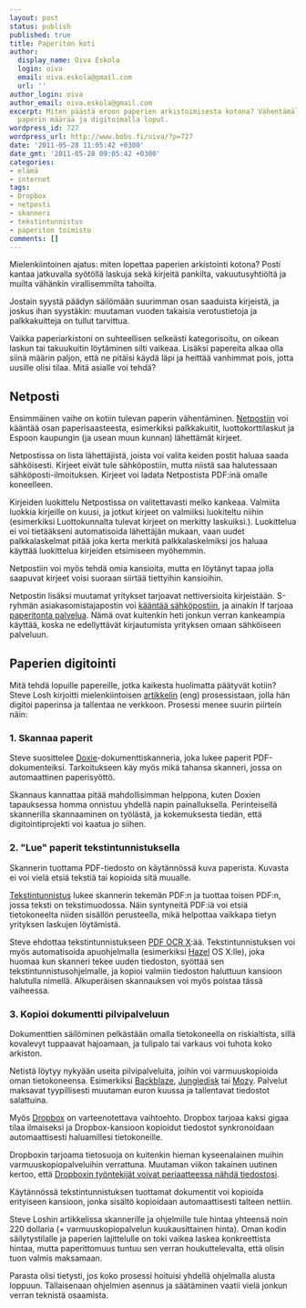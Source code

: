 ```yaml
---
layout: post
status: publish
published: true
title: Paperiton koti
author:
  display_name: Oiva Eskola
  login: oiva
  email: oiva.eskola@gmail.com
  url: ''
author_login: oiva
author_email: oiva.eskola@gmail.com
excerpt: Miten päästä eroon paperien arkistoimisesta kotona? Vähentämällä kotiin tulevan
  paperin määrää ja digitoimalla loput.
wordpress_id: 727
wordpress_url: http://www.bobs.fi/oiva/?p=727
date: '2011-05-28 11:05:42 +0300'
date_gmt: '2011-05-28 09:05:42 +0300'
categories:
- elämä
- internet
tags:
- Dropbox
- netposti
- skanneri
- tekstintunnistus
- paperiton toimisto
comments: []
---
```

<p>Mielenkiintoinen ajatus: miten lopettaa paperien arkistointi kotona? Posti kantaa jatkuvalla syötöllä laskuja sekä kirjeitä pankilta, vakuutusyhtiöltä ja muilta vähänkin virallisemmilta tahoilta.</p>
<p>Jostain syystä päädyn säilömään suurimman osan saaduista kirjeistä, ja joskus ihan syystäkin: muutaman vuoden takaisia verotustietoja ja palkkakuitteja on tullut tarvittua.</p>
<p>Vaikka paperiarkistoni on suhteellisen selkeästi kategorisoitu, on oikean laskun tai takuukuitin löytäminen silti vaikeaa. Lisäksi papereita alkaa olla siinä määrin paljon, että ne pitäisi käydä läpi ja heittää vanhimmat pois, jotta uusille olisi tilaa. Mitä asialle voi tehdä?</p>
<h2>Netposti</h2>
<p>Ensimmäinen vaihe on kotiin tulevan paperin vähentäminen. <a href="http://www.netposti.fi" target="_blank">Netpostiin</a>
<script type="text/javascript">// < ![CDATA[
var uri = 'http://impfi.tradedoubler.com/imp?type(inv)g(18304888)a(1897618)' + new String (Math.random()).substring (2, 11);
document.write('<img src="'+uri +'"/>');
// ]]></script>voi kääntää osan paperisaasteesta, esimerkiksi palkkakuitit, luottokorttilaskut ja Espoon kaupungin (ja usean muun kunnan) lähettämät kirjeet.</p>
<p>Netpostissa on lista lähettäjistä, joista voi valita keiden postit haluaa saada sähköisesti. Kirjeet eivät tule sähköpostiin, mutta niistä saa halutessaan sähköposti-ilmoituksen. Kirjeet voi ladata Netpostista PDF:inä omalle koneelleen.</p>
<p>Kirjeiden luokittelu Netpostissa on valitettavasti melko kankeaa. Valmiita luokkia kirjeille on kuusi, ja jotkut kirjeet on valmiiksi luokiteltu niihin (esimerkiksi Luottokunnalta tulevat kirjeet on merkitty laskuiksi.). Luokittelua ei voi tietääkseni automatisoida lähettäjän mukaan, vaan uudet palkkalaskelmat pitää joka kerta merkitä palkkalaskelmiksi jos haluaa käyttää luokittelua kirjeiden etsimiseen myöhemmin.</p>
<p>Netpostiin voi myös tehdä omia kansioita, mutta en löytänyt tapaa jolla saapuvat kirjeet voisi suoraan siirtää tiettyihin kansioihin.</p>
<p>Netpostin lisäksi muutamat yritykset tarjoavat nettiversioita kirjeistään. S-ryhmän asiakasomistajapostin voi <a href="http://www.hok-elanto.fi/index.php?id=asiakasomistajaposti">kääntää sähköpostiin</a>, ja ainakin If tarjoaa <a href="http://www.if.fi/web/fi/henkiloasiakkaat/IfKansio/Paperitonpalvelu/Pages/default.aspx">paperitonta palvelua</a>. Nämä ovat kuitenkin heti jonkun verran kankeampia käyttää, koska ne edellyttävät kirjautumista yrityksen omaan sähköiseen palveluun.</p>
<h2>Paperien digitointi</h2>
<p>Mitä tehdä lopuille papereille, jotka kaikesta huolimatta päätyvät kotiin? Steve Losh kirjoitti mielenkiintoisen <a title="Going Paper-Free for $220 (eng)" href="http://stevelosh.com/blog/2011/05/paper-free/">artikkelin</a> (eng) prosessistaan, jolla hän digitoi paperinsa ja tallentaa ne verkkoon. Prosessi menee suurin piirtein näin:</p>
<h3>1. Skannaa paperit</h3>
<p>Steve suosittelee <a href="http://www.getdoxie.com/">Doxie</a>-dokumenttiskanneria, joka lukee paperit PDF-dokumenteiksi. Tarkoitukseen käy myös mikä tahansa skanneri, jossa on automaattinen paperisyöttö.</p>
<p>Skannaus kannattaa pitää mahdollisimman helppona, kuten Doxien tapauksessa homma onnistuu yhdellä napin painalluksella. Perinteisellä skannerilla skannaaminen on työlästä, ja kokemuksesta tiedän, että digitointiprojekti voi kaatua jo siihen.</p>
<h3>2. "Lue" paperit tekstintunnistuksella</h3>
<p>Skannerin tuottama PDF-tiedosto on käytännössä kuva paperista. Kuvasta ei voi vielä etsiä tekstiä tai kopioida sitä muualle.</p>
<p><a title="Wikipedia: tekstintunnistus" href="http://fi.wikipedia.org/wiki/Tekstintunnistus">Tekstintunnistus</a> lukee skannerin tekemän PDF:n ja tuottaa toisen PDF:n, jossa teksti on tekstimuodossa. Näin syntyneitä PDF:iä voi etsiä tietokoneelta niiden sisällön perusteella, mikä helpottaa vaikkapa tietyn yrityksen laskujen löytämistä.</p>
<p>Steve ehdottaa tekstintunnistukseen <a href="http://solutions.weblite.ca/pdfocrx/">PDF OCR X</a>:ää. Tekstintunnistuksen voi myös automatisoida apuohjelmalla (esimerkiksi <a href="http://www.noodlesoft.com/hazel.php">Hazel</a> OS X:lle), joka huomaa kun skanneri tekee uuden tiedoston, syöttää sen tekstintunnistusohjelmalle, ja kopioi valmiin tiedoston haluttuun kansioon halutulla nimellä. Alkuperäisen skannauksen voi myös poistaa tässä vaiheessa.</p>
<h3>3. Kopioi dokumentti pilvipalveluun</h3>
<p>Dokumenttien säilöminen pelkästään omalla tietokoneella on riskialtista, sillä kovalevyt tuppaavat hajoamaan, ja tulipalo tai varkaus voi tuhota koko arkiston.</p>
<p>Netistä löytyy nykyään useita pilvipalveluita, joihin voi varmuuskopioida oman tietokoneensa. Esimerkiksi <a href="http://www.backblaze.com/">Backblaze</a>, <a href="https://www.jungledisk.com/">Jungledisk</a> tai <a href="http://mozy.ie/">Mozy</a>. Palvelut maksavat tyypillisesti muutaman euron kuussa ja tallentavat tiedostot salattuina.</p>
<p>Myös <a href="http://db.tt/Yp7l81H">Dropbox</a> on varteenotettava vaihtoehto. Dropbox tarjoaa kaksi gigaa tilaa ilmaiseksi ja Dropbox-kansioon kopioidut tiedostot synkronoidaan automaattisesti haluamillesi tietokoneille.</p>
<p>Dropboxin tarjoama tietosuoja on kuitenkin hieman kyseenalainen muihin varmuuskopiopalveluihin verrattuna. Muutaman viikon takainen uutinen kertoo, että <a href="http://www.wired.com/threatlevel/2011/05/dropbox-ftc/">Dropboxin työntekijät voivat periaatteessa nähdä tiedostosi</a>.</p>
<p>Käytännössä tekstintunnistuksen tuottamat dokumentit voi kopioida erityiseen kansioon, jonka sisältö kopioidaan automaattisesti talteen nettiin.</p>
<p>Steve Loshin artikkelissa skannerille ja ohjelmille tule hintaa yhteensä noin 220 dollaria (+ varmuuskopiopalvelun kuukausittainen hinta). Oman kodin säilytystilalle ja paperien lajittelulle on toki vaikea laskea konkreettista hintaa, mutta paperittomuus tuntuu sen verran houkuttelevalta, että olisin tuon valmis maksamaan.</p>
<p>Parasta olisi tietysti, jos koko prosessi hoituisi yhdellä ohjelmalla alusta loppuun. Tällaisenaan ohjelmien asennus ja säätäminen vaatii vielä jonkun verran teknistä osaamista.</p>
